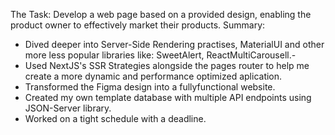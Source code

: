 The Task: Develop a web page based on a provided design, enabling the product owner to effectively market their products.
Summary: 
 - Dived deeper into Server-Side Rendering practises, MaterialUI and other more less popular libraries like: SweetAlert, ReactMultiCarousell.-
 - Used NextJS's SSR Strategies alongside the pages router to help me create a more dynamic and performance optimized aplication.
 - Transformed the Figma design into a fullyfunctional website.
 - Created my own template database with multiple API endpoints using JSON-Server library.
 - Worked on a tight schedule with a deadline.
